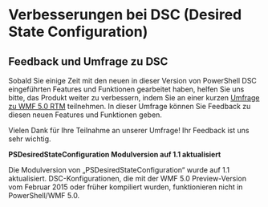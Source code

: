 # Verbesserungen bei DSC (Desired State Configuration)

## Feedback und Umfrage zu DSC   

Sobald Sie einige Zeit mit den neuen in dieser Version von PowerShell DSC eingeführten Features und Funktionen gearbeitet haben, helfen Sie uns bitte, das Produkt weiter zu verbessern, indem Sie an einer kurzen [Umfrage zu WMF 5.0 RTM](https://www.surveymonkey.com/r/SGLQM5W) teilnehmen. In dieser Umfrage können Sie Feedback zu diesen neuen Features und Funktionen geben. 

Vielen Dank für Ihre Teilnahme an unserer Umfrage! Ihr Feedback ist uns sehr wichtig.  

**PSDesiredStateConfiguration Modulversion auf 1.1 aktualisiert**

Die Modulversion von „PSDesiredStateConfiguration“ wurde auf 1.1 aktualisiert. DSC-Konfigurationen, die mit der WMF 5.0 Preview-Version vom Februar 2015 oder früher kompiliert wurden, funktionieren nicht in PowerShell/WMF 5.0. 


<!--HONumber=Oct16_HO1-->


